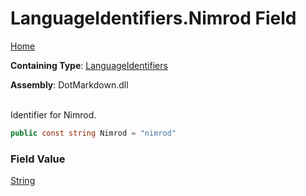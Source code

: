 # LanguageIdentifiers\.Nimrod Field

[Home](../../../README.md)

**Containing Type**: [LanguageIdentifiers](../README.md)

**Assembly**: DotMarkdown\.dll

\
Identifier for Nimrod\.

```csharp
public const string Nimrod = "nimrod"
```

### Field Value

[String](https://docs.microsoft.com/en-us/dotnet/api/system.string)

